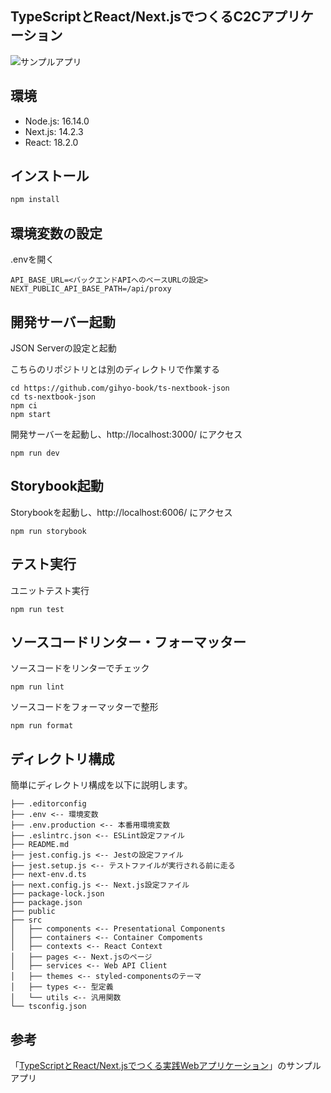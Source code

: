 ## TypeScriptとReact/Next.jsでつくるC2Cアプリケーション

![サンプルアプリ](https://private-user-images.githubusercontent.com/135807730/327265639-9cb3f71a-d407-4fad-869a-89d575bc2a06.png?jwt=eyJhbGciOiJIUzI1NiIsInR5cCI6IkpXVCJ9.eyJpc3MiOiJnaXRodWIuY29tIiwiYXVkIjoicmF3LmdpdGh1YnVzZXJjb250ZW50LmNvbSIsImtleSI6ImtleTUiLCJleHAiOjE3MTQ2MDQ0ODIsIm5iZiI6MTcxNDYwNDE4MiwicGF0aCI6Ii8xMzU4MDc3MzAvMzI3MjY1NjM5LTljYjNmNzFhLWQ0MDctNGZhZC04NjlhLTg5ZDU3NWJjMmEwNi5wbmc_WC1BbXotQWxnb3JpdGhtPUFXUzQtSE1BQy1TSEEyNTYmWC1BbXotQ3JlZGVudGlhbD1BS0lBVkNPRFlMU0E1M1BRSzRaQSUyRjIwMjQwNTAxJTJGdXMtZWFzdC0xJTJGczMlMkZhd3M0X3JlcXVlc3QmWC1BbXotRGF0ZT0yMDI0MDUwMVQyMjU2MjJaJlgtQW16LUV4cGlyZXM9MzAwJlgtQW16LVNpZ25hdHVyZT05MWZlMTc3MmJkODgyOTkwZWNhNWYwODllMzIxYjdmYWM0NTNmMmYyNTRmNjQ4YmJlN2RlMmY0YTVhMTFmMzU2JlgtQW16LVNpZ25lZEhlYWRlcnM9aG9zdCZhY3Rvcl9pZD0wJmtleV9pZD0wJnJlcG9faWQ9MCJ9.qJCN16q1-p-7896Gu8C73Y_FgNjUjqhTBDgalsEPmA0)

## 環境

- Node.js: 16.14.0
- Next.js: 14.2.3
- React: 18.2.0

## インストール

```bash
npm install
```

## 環境変数の設定

.envを開く

```
API_BASE_URL=<バックエンドAPIへのベースURLの設定>
NEXT_PUBLIC_API_BASE_PATH=/api/proxy
```

## 開発サーバー起動

JSON Serverの設定と起動


こちらのリポジトリとは別のディレクトリで作業する

```
cd https://github.com/gihyo-book/ts-nextbook-json
cd ts-nextbook-json
npm ci
npm start
```

開発サーバーを起動し、http://localhost:3000/ にアクセス

```
npm run dev
```

## Storybook起動

Storybookを起動し、http://localhost:6006/ にアクセス

```
npm run storybook
```

## テスト実行

ユニットテスト実行

```
npm run test
```

## ソースコードリンター・フォーマッター

ソースコードをリンターでチェック

```
npm run lint
```

ソースコードをフォーマッターで整形

```
npm run format
```

## ディレクトリ構成

簡単にディレクトリ構成を以下に説明します。

```
├── .editorconfig
├── .env <-- 環境変数
├── .env.production <-- 本番用環境変数
├── .eslintrc.json <-- ESLint設定ファイル
├── README.md
├── jest.config.js <-- Jestの設定ファイル
├── jest.setup.js <-- テストファイルが実行される前に走る
├── next-env.d.ts
├── next.config.js <-- Next.js設定ファイル
├── package-lock.json
├── package.json
├── public
├── src
│   ├── components <-- Presentational Components
│   ├── containers <-- Container Compoments
│   ├── contexts <-- React Context
│   ├── pages <-- Next.jsのページ
│   ├── services <-- Web API Client
│   ├── themes <-- styled-componentsのテーマ
│   ├── types <-- 型定義
│   └── utils <-- 汎用関数
└── tsconfig.json
```

## 参考
「[TypeScriptとReact/Next.jsでつくる実践Webアプリケーション](https://gihyo.jp/book/2022/978-4-297-12916-3)」のサンプルアプリ
